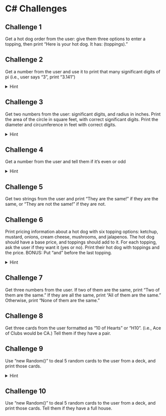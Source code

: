 # C# Challenges
## Challenge 1
Get a hot dog order from the user: give them three options to enter a topping, then print “Here is your hot dog. It has: (toppings).”

## Challenge 2
Get a number from the user and use it to print that many significant digits of pi (i.e., user says “3”, print “3.141”)
<details>
  <summary>Hint</summary>
  
HINT: Pi ~= 355/113
</details>

## Challenge 3
Get two numbers from the user: significant digits, and radius in inches. Print the area of the circle in square feet, with correct significant digits. Print the diameter and circumference in feet with correct digits.
<details>
  <summary>Hint</summary>
  
HINT: 1 foot = 12 inches. 1 square foot = 12 * 12 square inches 
</details>

## Challenge 4
Get a number from the user and tell them if it’s even or odd
<details>
  <summary>Hint</summary>
  
HINT: Don’t forget about the modulo operator
</details>

## Challenge 5
Get two strings from the user and print “They are the same!” if they are the same, or “They are not the same!” if they are not.

## Challenge 6
Print pricing information about a hot dog with six topping options: ketchup, mustard, onions, cream cheese, mushrooms, and jalapenos. The hot dog should have a base price, and toppings should add to it. For each topping, ask the user if they want it (yes or no). Print their hot dog with toppings and the price. 
BONUS: Put “and” before the last topping.

<details>
  <summary>Hint</summary>
  
HINT: You can use a loop to make printing topping information easier
</details>

## Challenge 7
Get three numbers from the user. If two of them are the same, print “Two of them are the same.” If they are all the same, print “All of them are the same.” Otherwise, print “None of them are the same.”

## Challenge 8
Get three cards from the user formatted as “10 of Hearts” or “H10”. (i.e., Ace of Clubs would be CA.) Tell them if they have a pair.

## Challenge 9
Use “new Random()” to deal 5 random cards to the user from a deck, and print those cards. 
<details>
  <summary>Hint</summary>
  
Google “C# random number”
</details>

## Challenge 10
Use “new Random()” to deal 5 random cards to the user from a deck, and print those cards. Tell them if they have a full house.
